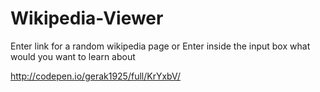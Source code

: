 # Wikipedia-Viewer

Enter link for a random wikipedia page
or
Enter inside the input box what would you want to learn about

http://codepen.io/gerak1925/full/KrYxbV/